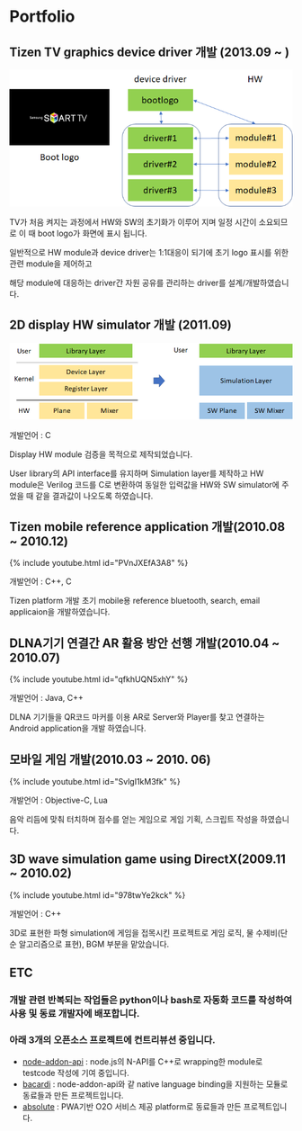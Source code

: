 # Portfolio


## Tizen TV graphics device driver 개발 (2013.09 ~ )
![](/image/bootlogo_driver.png)

TV가 처음 켜지는 과정에서 HW와 SW의 초기화가 이루어 지며 일정 시간이 소요되므로 이 때 boot logo가 화면에 표시 됩니다.

일반적으로 HW module과 device driver는 1:1대응이 되기에 초기 logo 표시를 위한 관련 module을 제어하고 

해당 module에 대응하는 driver간 자원 공유를 관리하는 driver를 설계/개발하였습니다.


## 2D display HW simulator 개발 (2011.09)
![](/image/2D_simulator.png)

개발언어 : C

Display HW module 검증을 목적으로 제작되었습니다.


User library의 API interface를 유지하며 Simulation layer를 제작하고
HW module은 Verilog 코드를 C로 변환하여 동일한 입력값을 HW와 SW simulator에 주었을 때 같을 결과값이 나오도록 하였습니다.


## Tizen mobile reference application 개발(2010.08 ~ 2010.12)
{% include youtube.html id="PVnJXEfA3A8" %}  

개발언어 : C++, C

Tizen platform 개발 초기 mobile용 reference
bluetooth, search, email applicaion을 개발하였습니다.


## DLNA기기 연결간 AR 활용 방안 선행 개발(2010.04 ~ 2010.07)
{% include youtube.html id="qfkhUQN5xhY" %}  

개발언어 : Java, C++

DLNA 기기들을 QR코드 마커를 이용 AR로 Server와 Player를 찾고 연결하는
Android application을 개발 하였습니다.

## 모바일 게임 개발(2010.03 ~ 2010. 06)
{% include youtube.html id="SvlgI1kM3fk" %}  

개발언어 : Objective-C, Lua

음악 리듬에 맞춰 터치하며 점수를 얻는 게임으로
게임 기획, 스크립트 작성을 하였습니다.


## 3D wave simulation game using DirectX(2009.11 ~ 2010.02)
{% include youtube.html id="978twYe2kck" %}  

개발언어 : C++

3D로 표현한 파형 simulation에 게임을 접목시킨 프로젝트로
게임 로직, 물 수제비(단순 알고리즘으로 표현), BGM 부분을 맡았습니다.


## ETC
### 개발 관련 반복되는 작업들은 python이나 bash로 자동화 코드를 작성하여 사용 및 동료 개발자에 배포합니다.
### 아래 3개의 오픈소스 프로젝트에 컨트리뷰션 중입니다.
* [node-addon-api](https://github.com/nodejs/node-addon-api) : node.js의 N-API를 C++로 wrapping한 module로 testcode 작성에 기여 중입니다.
* [bacardi](https://github.com/lunchclass/bacardi) : node-addon-api와 같 native language binding을 지원하는 모듈로 동료들과 만든 프로젝트입니다.
* [absolute](https://github.com/lunchclass/absolute) : PWA기반 O2O 서비스 제공 platform로 동료들과 만든 프로젝트입니다.
